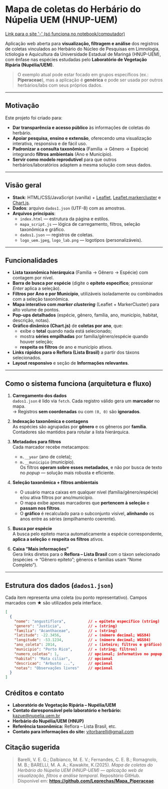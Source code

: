 # Mapa de coletas do Herbário do Núpelia UEM (HNUP-UEM)
[Link para o site '-' (só funciona no notebook/computador)](https://leprechas.github.io/Mapa_Piperaceae/)

Aplicação web aberta para **visualização, filtragem e análise** dos registros de coletas vinculados ao Herbário do Núcleo de Pesquisas em Limnologia, Ictiologia e Aquicultura da Universidade Estadual de Maringá (HNUP-UEM), com ênfase nas espécies estudadas pelo **Laboratório de Vegetação Ripária (Nupélia/UEM)**.  
> O exemplo atual pode estar focado em grupos específicos (ex.: **Piperaceae**), mas a aplicação é **genérica** e pode ser usada por outros herbários/labs com seus próprios dados.

---

## Motivação

Este projeto foi criado para:
- **Dar transparência e acesso público** às informações de coletas do herbário.
- **Apoiar pesquisa, ensino e extensão**, oferecendo uma visualização interativa, responsiva e de fácil uso.
- **Padronizar a consulta taxonômica** (Família → Gênero → Espécie) integrando **filtros ambientais** (Ano e Município).
- **Servir como modelo reprodutível** para que outros herbários/laboratórios adaptem a mesma solução com seus dados.

---

## Visão geral

- **Stack**: HTML/CSS/JavaScript (vanilla) + [Leaflet](https://leafletjs.com/), [Leaflet.markercluster](https://github.com/Leaflet/Leaflet.markercluster) e [Chart.js](https://www.chartjs.org/).
- **Dados**: arquivo `dados1.json` (UTF-8) com as amostras.
- **Arquivos principais**:
  - `index.html` — estrutura da página e estilos.
  - `mapa_script.js` — lógica de carregamento, filtros, seleção taxonômica e gráfico.
  - `dados1.json` — registros de coletas.
  - `logo_uem.jpeg`, `logo_lab.png` — logotipos (personalizáveis).

---

## Funcionalidades

- **Lista taxonômica hierárquica** (Família → Gênero → Espécie) com contagem por nível.
- **Barra de busca por espécie** (digite o **epíteto específico**; pressionar *Enter* aplica a seleção).
- **Filtros por Ano e por Município**, utilizáveis isoladamente ou combinados com a seleção taxonômica.
- **Mapa interativo com *marker clustering*** (Leaflet + MarkerCluster) para alto volume de pontos.
- **Pop-ups detalhados** (espécie, gênero, família, ano, município, habitat, descrição, notas).
- **Gráfico dinâmico (Chart.js)** de **coletas por ano**, que:
  - exibe o **total** quando nada está selecionado;
  - mostra **séries empilhadas** por família/gênero/espécie quando houver seleção;
  - **respeita os filtros** de ano e município ativos.
- **Links rápidos para o Reflora (Lista Brasil)** a partir dos táxons selecionados.
- **Layout responsivo** e seção de **Informações relevantes**.

---

## Como o sistema funciona (arquitetura e fluxo)

1. **Carregamento dos dados**  
   `dados1.json` é lido via `fetch`. Cada registro válido gera um **marcador** no mapa.  
   → Registros **sem coordenadas** ou com `(0, 0)` são **ignorados**.

2. **Indexação taxonômica e contagens**  
   As espécies são agrupadas por **gênero** e os gêneros por **família**. Contadores são mantidos para rotular a lista hierárquica.

3. **Metadados para filtros**  
   Cada marcador recebe metacampos:
   - `m.__year` (ano de coleta);
   - `m.__municipio` (município).  
   Os filtros **operam sobre esses metadados**, e não por busca de texto no *popup* — solução mais robusta e eficiente.

4. **Seleção taxonômica + filtros ambientais**  
   - O usuário marca caixas em qualquer nível (família/gênero/espécie) e/ou ativa filtros por ano/município.  
   - O mapa exibe apenas marcadores que **pertencem à seleção** e **passam nos filtros**.  
   - O **gráfico** é recalculado para o subconjunto visível, **alinhando** os anos entre as séries (empilhamento coerente).

5. **Busca por espécie**  
   A busca pelo epíteto marca automaticamente a espécie correspondente, **aplica a seleção** e **respeita os filtros** ativos.

6. **Caixa “Mais informações”**  
   Gera links diretos para o **Reflora – Lista Brasil** com o táxon selecionado (espécies → “Gênero epíteto”; gêneros e famílias usam “Nome Completo”).

---

## Estrutura dos dados (`dados1.json`)

Cada item representa uma coleta (ou ponto representativo). Campos marcados com ★ são utilizados pela interface.

```json
[
  {
    "nome": "angustiflora",          // ★ epíteto específico (string)
    "genero": "Justicia",            // ★ (string)
    "familia": "Acanthaceae",        // ★ (string)
    "latitude": -22.3456,            // ★ (número decimal; WGS84)
    "longitude": -53.1234,           // ★ (número decimal; WGS84)
    "ano_coleta": 2014,              // ★ (inteiro; filtros e gráfico)
    "municipio": "Porto Rico",       // ★ (string; filtros)
    "numero_coletas": 1,             // opcional; informativo no popup
    "habitat": "Mata ciliar",        // opcional
    "descricao": "Arbusto ...",      // opcional
    "notas": "Observações livres"    // opcional
  }
]
```

## Créditos e contato

- **Laboratório de Vegetação Ripária – Nupélia/UEM**
- **Contato daresponsável pelo laboratório e herbário:** [kazue@nupelia.uem.br](mailto:kazue@nupelia.uem.br)
- **Herbário do Nupélia/UEM (HNUP)**
- **Referência taxonômica:** Reflora – Lista Brasil, etc.
- **Contato para informações do site:** [vitorbarelli@gmail.com](mailto:vitorbarelli@gmail.com)

## Citação sugerida

> Barelli, V. E. G.; Dalbianco, M. E. V.; Fernandes, C. E. B.; Romagnolo, M. B.; BARELLI, M. A. A.; Kawakite, K.(2025). *Mapa de coletas do Herbário do Núpelia UEM (HNUP-UEM) — aplicação web de visualização, filtros e análise temporal*. Repositório GitHub. Disponível em: **https://github.com/Leprechas/Mapa_Piperaceae**.
